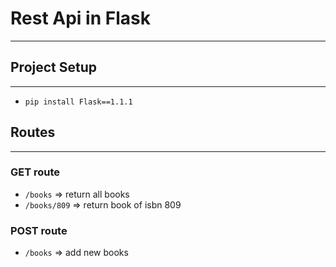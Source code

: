 # Rest Api in Flask

---

## Project Setup

---
* ```pip install Flask==1.1.1```


## Routes

---

### GET route
* ```/books``` => return all books
* ```/books/809``` => return book of isbn 809

### POST route
* ```/books``` => add new books

